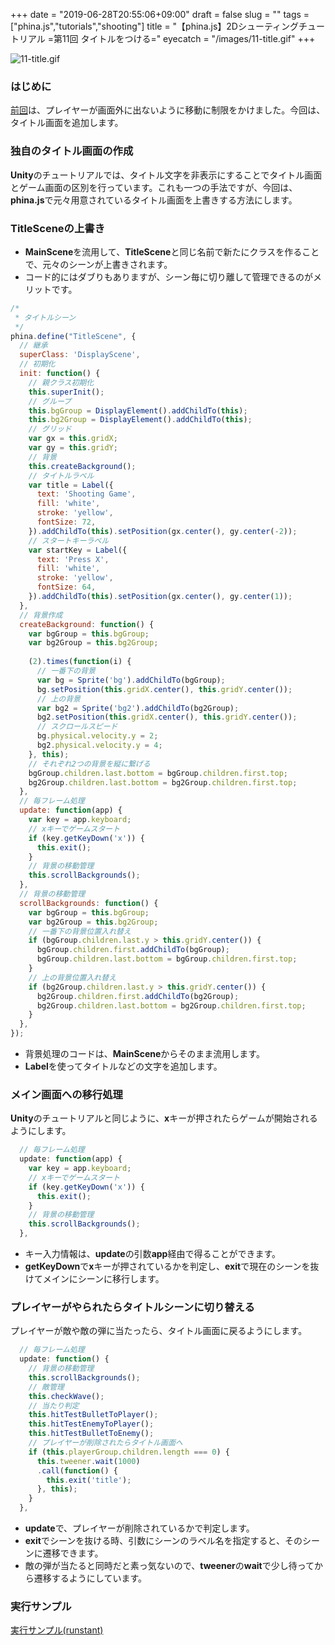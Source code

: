 +++
date = "2019-06-28T20:55:06+09:00"
draft = false
slug = ""
tags = ["phina.js","tutorials","shooting"]
title = "【phina.js】2Dシューティングチュートリアル =第11回 タイトルをつける="
eyecatch = "/images/11-title.gif"
+++

![11-title.gif](/images/11-title.gif)

### はじめに
[前回](/posts/tutorials/phina-shooting-10/)は、プレイヤーが画面外に出ないように移動に制限をかけました。今回は、タイトル画面を追加します。

### 独自のタイトル画面の作成

**Unity**のチュートリアルでは、タイトル文字を非表示にすることでタイトル画面とゲーム画面の区別を行っています。これも一つの手法ですが、今回は、**phina.js**で元々用意されているタイトル画面を上書きする方法にします。

### TitleSceneの上書き
- **MainScene**を流用して、**TitleScene**と同じ名前で新たにクラスを作ることで、元々のシーンが上書きされます。
- コード的にはダブりもありますが、シーン毎に切り離して管理できるのがメリットです。

```javascript
/*
 * タイトルシーン
 */
phina.define("TitleScene", {
  // 継承
  superClass: 'DisplayScene',
  // 初期化
  init: function() {
    // 親クラス初期化
    this.superInit();
    // グループ
    this.bgGroup = DisplayElement().addChildTo(this);
    this.bg2Group = DisplayElement().addChildTo(this);
    // グリッド
    var gx = this.gridX;
    var gy = this.gridY;
    // 背景
    this.createBackground();
    // タイトルラベル
    var title = Label({
      text: 'Shooting Game',
      fill: 'white',
      stroke: 'yellow',
      fontSize: 72,
    }).addChildTo(this).setPosition(gx.center(), gy.center(-2));
    // スタートキーラベル
    var startKey = Label({
      text: 'Press X',
      fill: 'white',
      stroke: 'yellow',
      fontSize: 64,
    }).addChildTo(this).setPosition(gx.center(), gy.center(1));
  },
  // 背景作成
  createBackground: function() {
    var bgGroup = this.bgGroup;
    var bg2Group = this.bg2Group;
    
    (2).times(function(i) {
      // 一番下の背景
      var bg = Sprite('bg').addChildTo(bgGroup);
      bg.setPosition(this.gridX.center(), this.gridY.center());
      // 上の背景
      var bg2 = Sprite('bg2').addChildTo(bg2Group);
      bg2.setPosition(this.gridX.center(), this.gridY.center());
      // スクロールスピード
      bg.physical.velocity.y = 2;
      bg2.physical.velocity.y = 4;
    }, this);
    // それぞれ2つの背景を縦に繋げる
    bgGroup.children.last.bottom = bgGroup.children.first.top;
    bg2Group.children.last.bottom = bg2Group.children.first.top;
  },
  // 毎フレーム処理
  update: function(app) {
    var key = app.keyboard;
    // xキーでゲームスタート
    if (key.getKeyDown('x')) {
      this.exit();
    }
    // 背景の移動管理
    this.scrollBackgrounds();
  },
  // 背景の移動管理
  scrollBackgrounds: function() {
    var bgGroup = this.bgGroup;
    var bg2Group = this.bg2Group;
    // 一番下の背景位置入れ替え
    if (bgGroup.children.last.y > this.gridY.center()) {
      bgGroup.children.first.addChildTo(bgGroup);
      bgGroup.children.last.bottom = bgGroup.children.first.top;
    }
    // 上の背景位置入れ替え
    if (bg2Group.children.last.y > this.gridY.center()) {
      bg2Group.children.first.addChildTo(bg2Group);
      bg2Group.children.last.bottom = bg2Group.children.first.top;
    }
  },
});
```

 - 背景処理のコードは、**MainScene**からそのまま流用します。
 - **Label**を使ってタイトルなどの文字を追加します。

### メイン画面への移行処理
**Unity**のチュートリアルと同じように、**x**キーが押されたらゲームが開始されるようにします。

```javascript
  // 毎フレーム処理
  update: function(app) {
    var key = app.keyboard;
    // xキーでゲームスタート
    if (key.getKeyDown('x')) {
      this.exit();
    }
    // 背景の移動管理
    this.scrollBackgrounds();
  },
```

 - キー入力情報は、**update**の引数**app**経由で得ることができます。
 - **getKeyDown**で**x**キーが押されているかを判定し、**exit**で現在のシーンを抜けてメインにシーンに移行します。

### プレイヤーがやられたらタイトルシーンに切り替える

プレイヤーが敵や敵の弾に当たったら、タイトル画面に戻るようにします。

```javascript
  // 毎フレーム処理
  update: function() {
    // 背景の移動管理
    this.scrollBackgrounds();
    // 敵管理
    this.checkWave();
    // 当たり判定
    this.hitTestBulletToPlayer();
    this.hitTestEnemyToPlayer();
    this.hitTestBulletToEnemy();
    // プレイヤーが削除されたらタイトル画面へ
    if (this.playerGroup.children.length === 0) {
      this.tweener.wait(1000)
      .call(function() {
        this.exit('title');
      }, this);
    }
  },
```

 - **update**で、プレイヤーが削除されているかで判定します。
 - **exit**でシーンを抜ける時、引数にシーンのラベル名を指定すると、そのシーンに遷移できます。
 - 敵の弾が当たると同時だと素っ気ないので、**tweener**の**wait**で少し待ってから遷移するようにしています。

### 実行サンプル

[実行サンプル(runstant)](https://runstant.com/alkn203/projects/181891d2)
